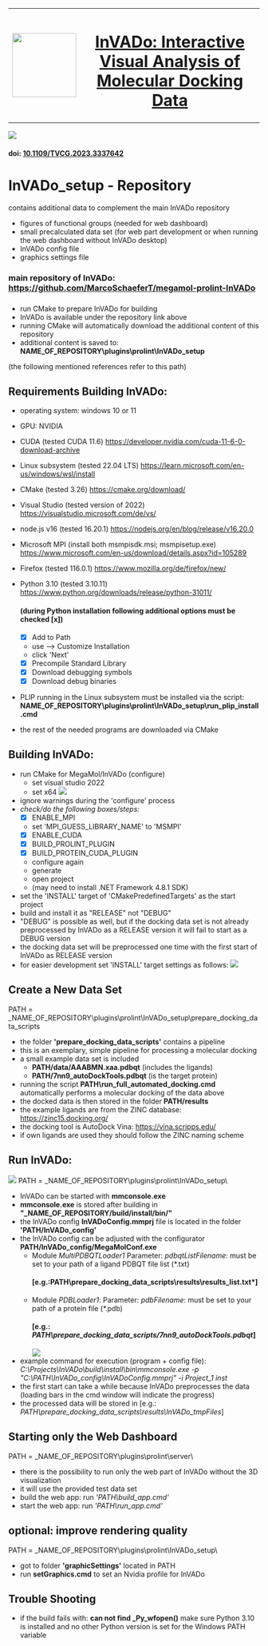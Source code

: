 <table>
<tbody>
  <tr>
    <td style="width: 80px; height: 80px"><img style="align: center;" src="InVADo.png" width="128" height="128" /> </td>
    <td> <a style="text-align: center;" href="https://ieeexplore.ieee.org/document/10334517">
  <h1>InVADo: Interactive Visual Analysis of Molecular Docking Data</h1>
</a></td>
  </tr>
  </tbody>
</table>

![](InVADO_teaser.png)

#### doi: [10.1109/TVCG.2023.3337642](https://ieeexplore.ieee.org/document/10334517)

# InVADo_setup - Repository

contains additional data to complement the main InVADo repository

- figures of functional groups (needed for web dashboard)
- small precalculated data set (for web part development or when running the web dashboard without InVADo desktop)
- InVADo config file
- graphics settings file

### main repository of InVADo: https://github.com/MarcoSchaeferT/megamol-prolint-InVADo

###

- run CMake to prepare InVADo for building
- InVADo is available under the repository link above
- running CMake will automatically download the additional content of this repository
- additional content is saved to: **NAME_OF_REPOSITORY\plugins\prolint\InVADo_setup**

(the following mentioned references refer to this path)

## Requirements Building InVADo:

- operating system: windows 10 or 11
- GPU: NVIDIA
- CUDA (tested CUDA 11.6) https://developer.nvidia.com/cuda-11-6-0-download-archive
- Linux subsystem (tested 22.04 LTS) https://learn.microsoft.com/en-us/windows/wsl/install
- CMake (tested 3.26) https://cmake.org/download/
- Visual Studio (tested version of 2022) https://visualstudio.microsoft.com/de/vs/
- node.js v16 (tested 16.20.1) https://nodejs.org/en/blog/release/v16.20.0
- Microsoft MPI (install both msmpisdk.msi; msmpisetup.exe) https://www.microsoft.com/en-us/download/details.aspx?id=105289
- Firefox (tested 116.0.1) https://www.mozilla.org/de/firefox/new/
- Python 3.10 (tested 3.10.11) https://www.python.org/downloads/release/python-31011/

  #### (during Python installation following additional options must be checked [x])

  - [x] Add to Path
  - use --> Customize Installation
  - click 'Next'
  - [x] Precompile Standard Library
  - [x] Download debugging symbols
  - [x] Download debug binaries

- PLIP running in the Linux subsystem must be installed via the script: **NAME_OF_REPOSITORY\plugins\prolint\InVADo_setup\run_plip_install.cmd**
- the rest of the needed programs are downloaded via CMake

## Building InVADo:

- run CMake for MegaMol/InVADo (configure)
  - set visual studio 2022
  - set x64
    ![](CMake.png)
- ignore warnings during the 'configure' process
- _check/do the following boxes/steps:_
  - [x] ENABLE_MPI
  - set 'MPI_GUESS_LIBRARY_NAME' to 'MSMPI'
  - [x] ENABLE_CUDA
  - [x] BUILD_PROLINT_PLUGIN
  - [x] BUILD_PROTEIN_CUDA_PLUGIN
  - configure again
  - generate
  - open project
  - (may need to install .NET Framework 4.8.1 SDK)
- set the 'INSTALL' target of 'CMakePredefinedTargets' as the start project
- build and install it as "RELEASE" not "DEBUG"
- "DEBUG" is possible as well, but if the docking data set is not already preprocessed by InVADo as a RELEASE version it will fail to start as a DEBUG version
- the docking data set will be preprocessed one time with the first start of InVADo as RELEASE version
- for easier development set 'INSTALL' target settings as follows:
  ![](visual_studio_config.png)

## Create a New Data Set

PATH = \_NAME_OF_REPOSITORY\plugins\prolint\InVADo_setup\prepare_docking_data_scripts

- the folder **'prepare_docking_data_scripts'** contains a pipeline
- this is an exemplary, simple pipeline for processing a molecular docking
- a small example data set is included
  - **PATH/data/AAABMN.xaa.pdbqt** (includes the ligands)
  - **PATH/7nn9_autoDockTools.pdbqt** (is the target protein)
- running the script **PATH\run_full_automated_docking.cmd** automatically performs a molecular docking of the data above
- the docked data is then stored in the folder **PATH/results**
- the example ligands are from the ZINC database: https://zinc15.docking.org/
- the docking tool is AutoDock Vina: https://vina.scripps.edu/
- if own ligands are used they should follow the ZINC naming scheme

## Run InVADo:

![](InVADO_teaser.png)
PATH = \_NAME_OF_REPOSITORY\plugins\prolint\InVADo_setup\

- InVADo can be started with **mmconsole.exe**
- **mmconsole.exe** is stored after building in **"\_NAME_OF_REPOSITORY/build/install/bin/"**
- the InVADo config **InVADoConfig.mmprj** file is located in the folder **'PATH/InVADo_config'**
- the InVADo config can be adjusted with the configurator **PATH/InVADo_config/MegaMolConf.exe**
  - Module _MultiPDBQTLoader1_ Parameter: _pdbqtListFilename_: must be set to your path of a ligand PDBQT file list (\*.txt)
    #### [e.g.:PATH\prepare_docking_data_scripts\results\results_list.txt*]
  - Module _PDBLoader1_: Parameter: _pdbFilename_: must be set to your path of a protein file (\*.pdb)
    #### [e.g.: *PATH\prepare_docking_data_scripts/7nn9_autoDockTools.pdbqt*]
    ![](config.png)
- example command for execution (program + config file): _C:\Projects\InVADo\build\install\bin\mmconsole.exe -p "C:\PATH\InVADo_config\InVADoConfig.mmprj" -i Project_1 inst_
- the first start can take a while because InVADo preprocesses the data (loading bars in the cmd window will indicate the progress)
- the processed data will be stored in [e.g.: *PATH\prepare_docking_data_scripts\results\InVADo_tmpFiles*]

## Starting only the Web Dashboard

PATH = \_NAME_OF_REPOSITORY\plugins\prolint\server\

- there is the possibility to run only the web part of InVADo without the 3D visualization
- it will use the provided test data set
- build the web app: run _'PATH\build_app.cmd'_
- start the web app: run _'PATH\run_app.cmd'_

## optional: improve rendering quality

PATH = \_NAME_OF_REPOSITORY\plugins\prolint\InVADo_setup\

- got to folder **'graphicSettings'** located in PATH
- run **setGraphics.cmd** to set an Nvidia profile for InVADo

## Trouble Shooting

- if the build fails with: **can not find \_Py_wfopen()** make sure Python 3.10 is installed and no other Python version is set for the Windows PATH variable
